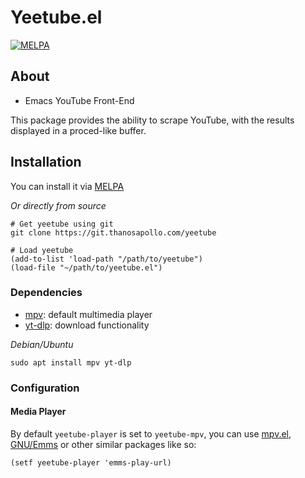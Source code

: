# Yeetube.el
 [![MELPA](https://melpa.org/packages/yeetube-badge.svg)](https://melpa.org/#/yeetube) 

## About 
- Emacs YouTube Front-End

This package provides the ability to scrape YouTube, with the results
displayed in a proced-like buffer.

## Installation 
You can install it via [MELPA](https://melpa.org/#/yeetube)

*Or directly from source*
``` shell
# Get yeetube using git
git clone https://git.thanosapollo.com/yeetube

# Load yeetube
(add-to-list 'load-path "/path/to/yeetube")
(load-file "~/path/to/yeetube.el")
```

### Dependencies
- [mpv](https://mpv.io/): default multimedia player 
- [yt-dlp](https://github.com/yt-dlp/yt-dlp): download functionality 

*Debian/Ubuntu*
``` shell
sudo apt install mpv yt-dlp
```

### Configuration 
#### Media Player 
By default `yeetube-player` is set to `yeetube-mpv`, you can use
[mpv.el](https://github.com/kljohann/mpv.el), [GNU/Emms](https://www.gnu.org/software/emms/) or other similar packages like so:

``` emacs-lisp
(setf yeetube-player 'emms-play-url)
```
